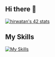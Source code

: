 ## Hi there 👋

[![hirwatan's 42 stats](https://badge.mediaplus.ma/colorfulwaves/hirwatan)](https://github.com/oakoudad/badge42)

## My Skills

[![My Skills](https://skillicons.dev/icons?i=c,cpp,react)](https://skillicons.dev)


<!--
**melswonder/melswonder** is a ✨ _special_ ✨ repository because its `README.md` (this file) appears on your GitHub profile.

Here are some ideas to get you started:

- 🔭 I’m currently working on ...
- 🌱 I’m currently learning ...
- 👯 I’m looking to collaborate on ...
- 🤔 I’m looking for help with ...
- 💬 Ask me about ...
- 📫 How to reach me: ...
- 😄 Pronouns: ...
- ⚡ Fun fact: ...
-->
